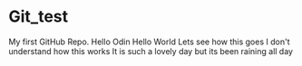 # Git_test
My first GitHub Repo.
Hello Odin
Hello World
Lets see how this goes
I don't understand
how this works
It is such a lovely day
but its been raining all day